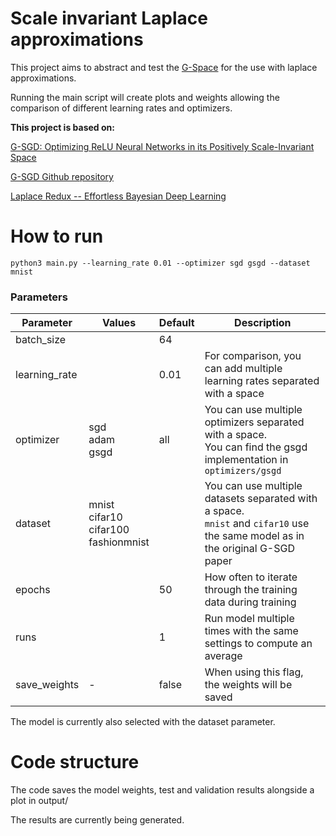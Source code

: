 # Scale invariant Laplace approximations

This project aims to abstract and test the [G-Space](https://arxiv.org/abs/1802.03713) for the use with laplace approximations.

Running the main script will create plots and weights allowing the comparison of different learning rates and optimizers.



**This project is based on:**

[G-SGD: Optimizing ReLU Neural Networks in its Positively Scale-Invariant Space](https://arxiv.org/abs/1802.03713)

[G-SGD Github repository](https://github.com/MSRA-COLT-Group/gsgd)

[Laplace Redux -- Effortless Bayesian Deep Learning](https://arxiv.org/abs/2106.14806)



# How to run

`python3 main.py --learning_rate 0.01 --optimizer sgd gsgd --dataset mnist`



### Parameters

| Parameter     | Values                                             | Default | Description                                                  |
| ------------- | -------------------------------------------------- | ------- | ------------------------------------------------------------ |
| batch_size    |                                                    | 64      |                                                              |
| learning_rate |                                                    | 0.01    | For comparison, you can add multiple learning rates separated with a space |
| optimizer     | sgd<br />adam<br />gsgd<br />                      | all     | You can use multiple optimizers separated with a space.<br />You can find the gsgd implementation in `optimizers/gsgd` |
| dataset       | mnist<br />cifar10<br />cifar100<br />fashionmnist |         | You can use multiple datasets separated with a space.<br />`mnist` and `cifar10` use the same model as in the original G-SGD paper |
| epochs        |                                                    | 50      | How often to iterate through the training data during training |
| runs          |                                                    | 1       | Run model multiple times with the same settings to compute an average |
| save_weights  | -                                                  | false   | When using this flag, the weights will be saved              |

The model is currently also selected with the dataset parameter.



# Code structure

The code saves the model weights, test and validation results alongside a plot in output/

The results are currently being generated.
